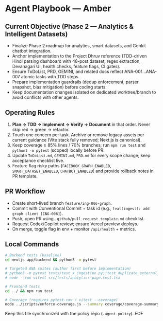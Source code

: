 # Agent Playbook — Amber

## Current Objective (Phase 2 — Analytics & Intelligent Datasets)
- Finalize Phase 2 roadmap for analytics, smart datasets, and Genkit chatbot integration.
- Anchor implementation to the Project Dhruv reference (TDD-driven Hindi parsing dashboard with 48-post dataset, regex extraction, Devanagari UI, health checks, feature flags, CI gates).
- Ensure ToDoList, PRD, GEMINI, and related docs reflect ANA-001…ANA-007 atomic tasks with TDD steps.
- Prepare implementation guardrails (dedup enforcement, parser snapshot, bias mitigation) before coding starts.
- Keep documentation changes isolated on dedicated worktree/branch to avoid conflicts with other agents.

## Operating Rules
1. **Plan → TDD → Implement → Verify → Document** in that order. Never skip red → green → refactor.
2. Touch one concern per task. Archive or remove legacy assets per current guidance (Vite stack fully removed; Next.js is canonical).
3. Keep coverage ≥ 85% lines / 70% branches; run `npm run test` and `python3 -m pytest` (scoped) locally before PR.
4. Update `ToDoList.md`, `GEMINI.md`, `PRD.md` for every scope change; keep acceptance checklist live.
5. Feature flag risky paths (`FACEBOOK_GRAPH_ENABLED`, `SMART_DATASET_ENABLED`, `CHATBOT_ENABLED`) and provide rollback notes in PR template.

## PR Workflow
- Create short-lived branch `feature/ing-006-graph`.
- Commit with Conventional Commit + task id (e.g., `feat(ingest): add graph client [ING-006]`).
- Push, open PR using `.github/pull_request_template.md` checklist.
- Request Codex/Copilot review; ensure Vercel preview deploys.
- On merge, toggle flag in env + monitor `/api/health` + metrics.

## Local Commands
```bash
# Backend tests (baseline)
cd nextjs-app/backend && python3 -m pytest

# Targeted ANA suites (author first before implementation)
# python3 -m pytest tests/test_x_ingestion.py::test_duplicate_external_id_rejected
# node --run vitest src/tests/analytics-page.test.tsx

# Frontend tests
cd ../ && npm run test

# Coverage (requires pytest-cov / vitest --coverage)
node ../scripts/enforce-coverage.js --summary coverage/coverage-summary.json
```

Keep this file synchronized with the policy repo (`.agent-policy`). EOF
